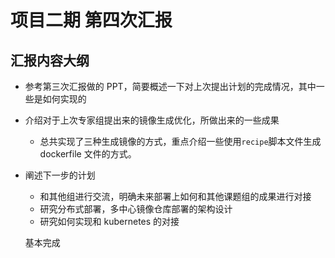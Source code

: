 # 项目二期 第四次汇报

## 汇报内容大纲
- 参考第三次汇报做的 PPT，简要概述一下对上次提出计划的完成情况，其中一些是如何实现的
- 介绍对于上次专家组提出来的镜像生成优化，所做出来的一些成果
    - 总共实现了三种生成镜像的方式，重点介绍一些使用`recipe`脚本文件生成 dockerfile 文件的方式。
- 阐述下一步的计划
    - 和其他组进行交流，明确未来部署上如何和其他课题组的成果进行对接
    - 研究分布式部署，多中心镜像仓库部署的架构设计
    - 研究如何实现和 kubernetes 的对接

    基本完成
